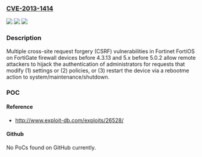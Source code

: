 ### [CVE-2013-1414](https://cve.mitre.org/cgi-bin/cvename.cgi?name=CVE-2013-1414)
![](https://img.shields.io/static/v1?label=Product&message=n%2Fa&color=blue)
![](https://img.shields.io/static/v1?label=Version&message=n%2Fa&color=blue)
![](https://img.shields.io/static/v1?label=Vulnerability&message=n%2Fa&color=brighgreen)

### Description

Multiple cross-site request forgery (CSRF) vulnerabilities in Fortinet FortiOS on FortiGate firewall devices before 4.3.13 and 5.x before 5.0.2 allow remote attackers to hijack the authentication of administrators for requests that modify (1) settings or (2) policies, or (3) restart the device via a rebootme action to system/maintenance/shutdown.

### POC

#### Reference
- http://www.exploit-db.com/exploits/26528/

#### Github
No PoCs found on GitHub currently.

